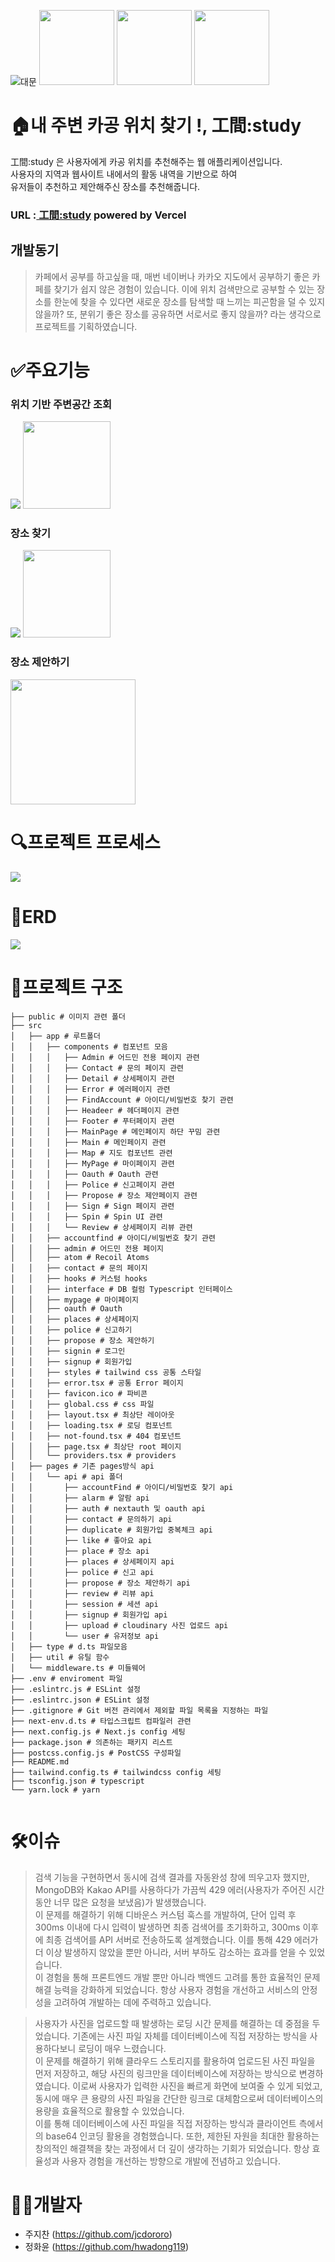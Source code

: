 ![대문](./img/대문.png)
<img src="./img/버전-nextjs.png" width="120" height=""/>
<img src="./img/버전-db.png" width="120" height=""/>
<img src="./img/버전-react.png" width="120" height=""/>

# 🏠내 주변 카공 위치 찾기 !, 工間:study

工間:study 은 사용자에게 카공 위치를 추천해주는 웹 애플리케이션입니다.<br />
사용자의 지역과 웹사이트 내에서의 활동 내역을 기반으로 하여<br />
유저들이 추천하고 제안해주신 장소를 추천해줍니다.<br />

### URL :<a href="https://gonggan.vercel.app/" title="gonggan 이동!"> 工間:study</a> powered by Vercel

## 개발동기

> 카페에서 공부를 하고싶을 때, 매번 네이버나 카카오 지도에서 공부하기 좋은 카페를 찾기가 쉽지 않은 경험이 있습니다. 이에 위치 검색만으로 공부할 수 있는 장소를 한눈에 찾을 수 있다면 새로운 장소를 탐색할 때 느끼는 피곤함을 덜 수 있지 않을까? 또, 분위기 좋은 장소를 공유하면 서로서로 좋지 않을까? 라는 생각으로 프로젝트를 기획하였습니다.

# ✅주요기능

### 위치 기반 주변공간 조회

<img src='./img/위치기반.gif' />
<img src='./img/위치기반-폰.gif'  width="140" height=""/>

<br />

### 장소 찾기

<img src='./img/장소찾기.gif' />
<img src='./img/장소찾기-폰.gif'  width="140" height=""/>

### 장소 제안하기

<img src='./img/제안하기.gif' width="200" height="" />

# 🔍프로젝트 프로세스

<img src="./img/공간프로세스.png" />

# 📜ERD

<img src="./img/erd.png" />

# 🧱프로젝트 구조

```
├── public # 이미지 관련 폴더
├── src
│   ├── app # 루트폴더
│   │   ├── components # 컴포넌트 모음
│   │   │   ├── Admin # 어드민 전용 페이지 관련
│   │   │   ├── Contact # 문의 페이지 관련
│   │   │   ├── Detail # 상세페이지 관련
│   │   │   ├── Error # 에러페이지 관련
│   │   │   ├── FindAccount # 아이디/비밀번호 찾기 관련
│   │   │   ├── Headeer # 헤더페이지 관련
│   │   │   ├── Footer # 푸터페이지 관련
│   │   │   ├── MainPage # 메인페이지 하단 꾸밈 관련
│   │   │   ├── Main # 메인페이지 관련
│   │   │   ├── Map # 지도 컴포넌트 관련
│   │   │   ├── MyPage # 마이페이지 관련
│   │   │   ├── Oauth # Oauth 관련
│   │   │   ├── Police # 신고페이지 관련
│   │   │   ├── Propose # 장소 제안페이지 관련
│   │   │   ├── Sign # Sign 페이지 관련
│   │   │   ├── Spin # Spin UI 관련
│   │   │   └── Review # 상세페이지 리뷰 관련
│   │   ├── accountfind # 아이디/비밀번호 찾기 관련
│   │   ├── admin # 어드민 전용 페이지
│   │   ├── atom # Recoil Atoms
│   │   ├── contact # 문의 페이지
│   │   ├── hooks # 커스텀 hooks
│   │   ├── interface # DB 컬럼 Typescript 인터페이스
│   │   ├── mypage # 마이페이지
│   │   ├── oauth # Oauth
│   │   ├── places # 상세페이지
│   │   ├── police # 신고하기
│   │   ├── propose # 장소 제안하기
│   │   ├── signin # 로그인
│   │   ├── signup # 회원가입
│   │   ├── styles # tailwind css 공통 스타일
│   │   ├── error.tsx # 공통 Error 페이지
│   │   ├── favicon.ico # 파비콘
│   │   ├── global.css # css 파일
│   │   ├── layout.tsx # 최상단 레이아웃
│   │   ├── loading.tsx # 로딩 컴포넌트
│   │   ├── not-found.tsx # 404 컴포넌트
│   │   ├── page.tsx # 최상단 root 페이지
│   │   └── providers.tsx # providers
│   ├── pages # 기존 pages방식 api
│   │   └── api # api 폴더
│   │       ├── accountFind # 아이디/비밀번호 찾기 api
│   │       ├── alarm # 알람 api
│   │       ├── auth # nextauth 및 oauth api
│   │       ├── contact # 문의하기 api
│   │       ├── duplicate # 회원가입 중복체크 api
│   │       ├── like # 좋아요 api
│   │       ├── place # 장소 api
│   │       ├── places # 상세페이지 api
│   │       ├── police # 신고 api
│   │       ├── propose # 장소 제안하기 api
│   │       ├── review # 리뷰 api
│   │       ├── session # 세션 api
│   │       ├── signup # 회원가입 api
│   │       ├── upload # cloudinary 사진 업로드 api
│   │       └── user # 유저정보 api
│   ├── type # d.ts 파일모음
│   ├── util # 유틸 함수
│   └── middleware.ts # 미들웨어
├── .env # enviroment 파일
├── .eslintrc.js # ESLint 설정
├── .eslintrc.json # ESLint 설정
├── .gitignore # Git 버전 관리에서 제외할 파일 목록을 지정하는 파일
├── next-env.d.ts # 타입스크립트 컴파일러 관련
├── next.config.js # Next.js config 세팅
├── package.json # 의존하는 패키지 리스트
├── postcss.config.js # PostCSS 구성파일
├── README.md
├── tailwind.config.ts # tailwindcss config 세팅
├── tsconfig.json # typescript
└── yarn.lock # yarn


```

# 🛠️이슈

> 검색 기능을 구현하면서 동시에 검색 결과를 자동완성 창에 띄우고자 했지만, MongoDB와 Kakao API를 사용하다가 가끔씩 429 에러(사용자가 주어진 시간 동안 너무 많은 요청을 보냈음)가 발생했습니다.<br />
> 이 문제를 해결하기 위해 디바운스 커스텀 훅스를 개발하여, 단어 입력 후 300ms 이내에 다시 입력이 발생하면 최종 검색어를 초기화하고, 300ms 이후에 최종 검색어를 API 서버로 전송하도록 설계했습니다. 이를 통해 429 에러가 더 이상 발생하지 않았을 뿐만 아니라, 서버 부하도 감소하는 효과를 얻을 수 있었습니다.<br />
> 이 경험을 통해 프론트엔드 개발 뿐만 아니라 백엔드 고려를 통한 효율적인 문제 해결 능력을 강화하게 되었습니다. 항상 사용자 경험을 개선하고 서비스의 안정성을 고려하여 개발하는 데에 주력하고 있습니다.

> 사용자가 사진을 업로드할 때 발생하는 로딩 시간 문제를 해결하는 데 중점을 두었습니다. 기존에는 사진 파일 자체를 데이터베이스에 직접 저장하는 방식을 사용하다보니 로딩이 매우 느렸습니다.<br />
> 이 문제를 해결하기 위해 클라우드 스토리지를 활용하여 업로드된 사진 파일을 먼저 저장하고, 해당 사진의 링크만을 데이터베이스에 저장하는 방식으로 변경하였습니다. 이로써 사용자가 입력한 사진을 빠르게 화면에 보여줄 수 있게 되었고, 동시에 매우 큰 용량의 사진 파일을 간단한 링크로 대체함으로써 데이터베이스의 용량을 효율적으로 활용할 수 있었습니다.<br />
> 이를 통해 데이터베이스에 사진 파일을 직접 저장하는 방식과 클라이언트 측에서의 base64 인코딩 활용을 경험했습니다. 또한, 제한된 자원을 최대한 활용하는 창의적인 해결책을 찾는 과정에서 더 깊이 생각하는 기회가 되었습니다. 항상 효율성과 사용자 경험을 개선하는 방향으로 개발에 전념하고 있습니다.

# 👩‍💻개발자

- 주지찬 (<a>https://github.com/jcdororo</a>)
- 정화윤 (<a>https://github.com/hwadong119</a>)
